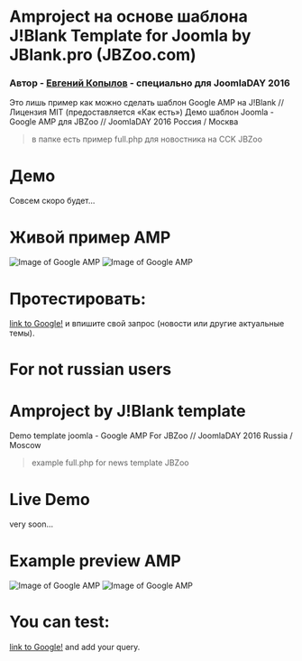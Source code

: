 Amproject на основе шаблона J!Blank Template for Joomla by JBlank.pro (JBZoo.com)
======
### Автор - [Евгений Копылов](https://vk.com/joomla)  - специально для JoomlaDAY 2016
Это лишь пример как можно сделать шаблон Google AMP на J!Blank // Лицензия MIT (предоставляется «Как есть»)
Демо шаблон Joomla - Google AMP для JBZoo // JoomlaDAY 2016 Россия / Москва
> в папке есть пример full.php для новостника на CCK JBZoo


Демо
======
Совсем скоро будет...

Живой пример AMP
======
![Image of Google AMP](http://img-fotki.yandex.ru/get/59186/77677229.79/0_a5124_910234b6_orig.png)  ![Image of Google AMP](http://img-fotki.yandex.ru/get/109878/77677229.79/0_a5125_351449a9_orig.png)

Протестировать:
======
[link to Google!](https://g.co/ampdemo) и впишите свой запрос (новости или другие актуальные темы).

# For not russian users

Amproject by J!Blank template
======
Demo template joomla - Google AMP For JBZoo // JoomlaDAY 2016 Russia / Moscow
> example full.php for news template JBZoo


Live Demo
======
very soon...

Example preview AMP
======
![Image of Google AMP](http://img-fotki.yandex.ru/get/59186/77677229.79/0_a5124_910234b6_orig.png)  ![Image of Google AMP](http://img-fotki.yandex.ru/get/109878/77677229.79/0_a5125_351449a9_orig.png)

You can test:
======
[link to Google!](https://g.co/ampdemo) and add your query.